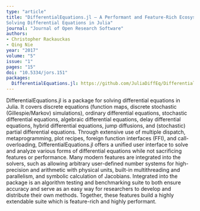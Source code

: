 ```yaml
---
type: "article"
title: "DifferentialEquations.jl – A Performant and Feature-Rich Ecosystem for
Solving Differential Equations in Julia"
journal: "Journal of Open Research Software"
authors:
- Christopher Rackauckas
- Qing Nie
year: "2017"
volume: "5"
issue: "1"
pages: "15"
doi: "10.5334/jors.151"
packages:
  DifferentialEquations.jl: https://github.com/JuliaDiffEq/DifferentialEquations.jl
---
```


DifferentialEquations.jl is a package for solving differential equations in Julia. It covers discrete equations (function maps, discrete stochastic (Gillespie/Markov) simulations), ordinary differential equations, stochastic differential equations, algebraic differential equations, delay differential equations, hybrid differential equations, jump diffusions, and (stochastic) partial differential equations. Through extensive use of multiple dispatch, metaprogramming, plot recipes, foreign function interfaces (FFI), and call-overloading, DifferentialEquations.jl offers a unified user interface to solve and analyze various forms of differential equations while not sacrificing features or performance. Many modern features are integrated into the solvers, such as allowing arbitrary user-defined number systems for high-precision and arithmetic with physical units, built-in multithreading and parallelism, and symbolic calculation of Jacobians. Integrated into the package is an algorithm testing and benchmarking suite to both ensure accuracy and serve as an easy way for researchers to develop and distribute their own methods. Together, these features build a highly extendable suite which is feature-rich and highly performant.
